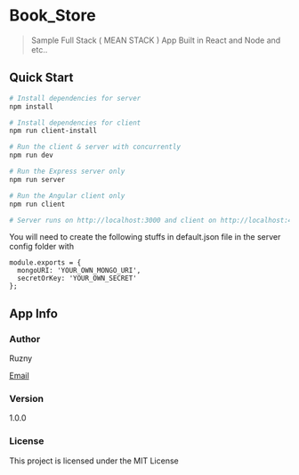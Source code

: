 # Book_Store

> Sample Full Stack ( MEAN STACK ) App Built in React and Node and etc..

## Quick Start

```bash
# Install dependencies for server
npm install

# Install dependencies for client
npm run client-install

# Run the client & server with concurrently
npm run dev

# Run the Express server only
npm run server

# Run the Angular client only
npm run client

# Server runs on http://localhost:3000 and client on http://localhost:4200
```

You will need to create the following stuffs in default.json file in the server config folder with

```
module.exports = {
  mongoURI: 'YOUR_OWN_MONGO_URI',
  secretOrKey: 'YOUR_OWN_SECRET'
};
```

## App Info

### Author

Ruzny

[Email](www.roony0782045336@gmail.com)

### Version

1.0.0

### License

This project is licensed under the MIT License
